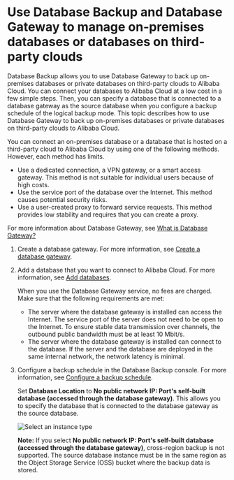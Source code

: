 # Use Database Backup and Database Gateway to manage on-premises databases or databases on third-party clouds

Database Backup allows you to use Database Gateway to back up on-premises databases or private databases on third-party clouds to Alibaba Cloud. You can connect your databases to Alibaba Cloud at a low cost in a few simple steps. Then, you can specify a database that is connected to a database gateway as the source database when you configure a backup schedule of the logical backup mode. This topic describes how to use Database Gateway to back up on-premises databases or private databases on third-party clouds to Alibaba Cloud.

You can connect an on-premises database or a database that is hosted on a third-party cloud to Alibaba Cloud by using one of the following methods. However, each method has limits.

-   Use a dedicated connection, a VPN gateway, or a smart access gateway. This method is not suitable for individual users because of high costs.
-   Use the service port of the database over the Internet. This method causes potential security risks.
-   Use a user-created proxy to forward service requests. This method provides low stability and requires that you can create a proxy.

For more information about Database Gateway, see [What is Database Gateway?](~~124253~~)

1.  Create a database gateway. For more information, see [Create a database gateway](~~122129~~).

2.  Add a database that you want to connect to Alibaba Cloud. For more information, see [Add databases](~~123189~~).

    When you use the Database Gateway service, no fees are charged. Make sure that the following requirements are met:

    -   The server where the database gateway is installed can access the Internet. The service port of the server does not need to be open to the Internet. To ensure stable data transmission over channels, the outbound public bandwidth must be at least 10 Mbit/s.
    -   The server where the database gateway is installed can connect to the database. If the server and the database are deployed in the same internal network, the network latency is minimal.
3.  Configure a backup schedule in the Database Backup console. For more information, see [Configure a backup schedule](~~59609~~).

    Set **Database Location** to **No public network IP: Port's self-built database \(accessed through the database gateway\)**. This allows you to specify the database that is connected to the database gateway as the source database.

    ![Select an instance type](https://static-aliyun-doc.oss-accelerate.aliyuncs.com/assets/img/en-US/3623097951/p97936.png)

    **Note:** If you select **No public network IP: Port's self-built database \(accessed through the database gateway\)**, cross-region backup is not supported. The source database instance must be in the same region as the Object Storage Service \(OSS\) bucket where the backup data is stored.


